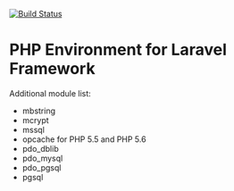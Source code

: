 [![Build Status](https://travis-ci.org/ganiutomo/docker-php-laravel.svg?branch=develop)](https://travis-ci.org/ganiutomo/docker-php-laravel)# PHP Environment for Laravel FrameworkAdditional module list:* mbstring* mcrypt* mssql* opcache for PHP 5.5 and PHP 5.6* pdo_dblib* pdo_mysql* pdo_pgsql* pgsql